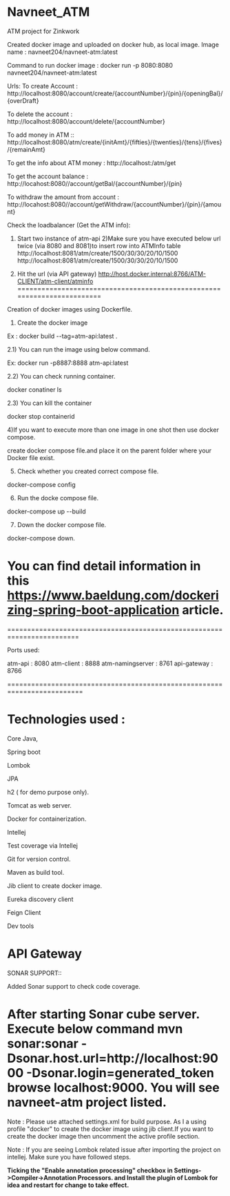 # Navneet_ATM
ATM project for Zinkwork

Created docker image and uploaded on docker hub, as local image.
Image name : navneet204/navneet-atm:latest

Command to run docker image : docker run -p 8080:8080 navneet204/navneet-atm:latest

Urls:
To create Account : http://localhost:8080/account/create/{accountNumber}/{pin}/{openingBal}/{overDraft}

To delete the account : http://localhost:8080/account/delete/{accountNumber}

To add money in ATM :: http://localhost:8080/atm/create/{initAmt}/{fifties}/{twenties}/{tens}/{fives}/{remainAmt}

To get the info about ATM money : http://localhost:/atm/get

To get the account balance : http://locahost:8080//account/getBal/{accountNumber}/{pin}

To withdraw the amount from account : http://locahost:8080//account/getWithdraw/{accountNumber}/{pin}/{amount} 

Check the loadbalancer (Get the ATM info):

1) Start two instance of atm-api
2)Make sure you have executed below url twice (via 8080 and 8081)to insert row into ATMInfo table
http://localhost:8081/atm/create/1500/30/30/20/10/1500
http://localhost:8081/atm/create/1500/30/30/20/10/1500

3) Hit the url (via API gateway) http://host.docker.internal:8766/ATM-CLIENT/atm-client/atminfo
========================================================================

Creation of docker images using Dockerfile.

1) Create the docker image

Ex : docker build --tag=atm-api:latest .

2.1) You can run the image using below command.

Ex: docker run -p8887:8888 atm-api:latest

2.2) You can check running container.

docker conatiner ls

2.3) You can kill the container

docker stop containerid

4)If you want to execute more than one image in one shot then use docker compose.

create docker compose file.and place it on the parent folder where your Docker file exist.

5) Check whether you created correct compose file.

docker-compose config

6) Run the docke compose file.

docker-compose up --build

7) Down the docker compose file.

docker-compose down.

You can find detail information in this https://www.baeldung.com/dockerizing-spring-boot-application article.
=================================================================================





========================================================================

Ports used:

atm-api : 8080
atm-client : 8888
atm-namingserver : 8761
api-gateway : 8766

=========================================================================

Technologies used :
=========================================
Core Java,

Spring boot

Lombok

JPA

h2 ( for demo purpose only).

Tomcat as web server.

Docker for containerization.

Intellej

Test coverage via Intellej

Git for version control.

Maven as build tool.

Jib client to create docker image.

Eureka discovery client

Feign Client

Dev tools

API Gateway
=================================================

SONAR SUPPORT::

Added Sonar support to check code coverage.

After starting Sonar cube server.
Execute below command 
mvn sonar:sonar -Dsonar.host.url=http://localhost:9000 -Dsonar.login=generated_token
browse localhost:9000. You will see navneet-atm project listed.
===================================================

Note : Please use attached settings.xml for build purpose. As I a using profile "docker" to create the docker image using jib client.If you want to create the docker image then uncomment the active profile section.

Note : If you are seeing Lombok related issue after importing the project on intellej. Make sure you have followed steps.

**Ticking the "Enable annotation processing" checkbox in Settings->Compiler->Annotation Processors.
and
Install the plugin of Lombok for idea and restart for change to take effect.**



